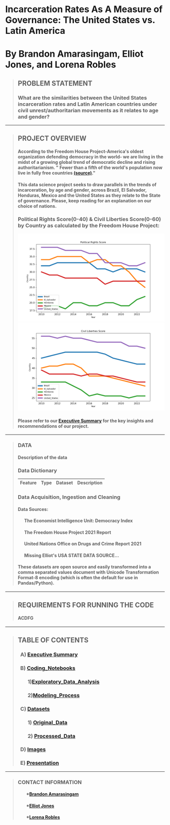 
# **Incarceration Rates As A Measure of Governance: The United States vs. Latin America**
# **By Brandon Amarasingam, Elliot Jones, and Lorena Robles**

> ## PROBLEM STATEMENT
> ### What are the similarities between the United States incarceration rates and Latin American countries under civil unrest/authoritarian movements as it relates to  age and gender? 
---
> ## PROJECT OVERVIEW
>
> ####  According to the **Freedom House Project**-America's oldest organization defending democracy in the world- we are living in the midst of a growing global trend of democratic decline and rising authoritarianism. " Fewer than a fifth of the world's population now live in fully free countries [(source)]((https://www.google.com/search?channel=ftr&client=firefox-b-1-d&q=what+is+the+freedom+house+project%3F&dlnr=1&sei=qlwfZYGKNfHm0PEPrOKA2A4))."
>
> #### This data science project seeks to draw parallels in the trends of incarceration, by age and gender, across Brazil, El Salvador, Honduras, Mexico and the United States as they relate to the State of governance. Please, keep reading for an explanation on our choice of nations.  
>
> ### Political Rights Score(0-40) & Civil Liberties Score(0-60) by Country as calculated by the Freedom House Project: 
>![PR](Images/Political_Rights.png)
>![CL](Images/Civil_Liberties.png)  
>
> #### Please refer to our [Executive Summary](Executive_Summary.md) for the key insights and recommendations of our project. 
---
> ### DATA
> #### Description of the data 
> ### Data Dictionary
> |Feature|Type|Dataset|Description|
> |---|---|---|---|
>
>
> ### Data Acquisition, Ingestion and Cleaning   
> #### Data Sources:
> #### &nbsp;&nbsp;&nbsp;&nbsp;&nbsp;&nbsp;The Economist Intelligence Unit: Democracy Index
> #### &nbsp;&nbsp;&nbsp;&nbsp;&nbsp;&nbsp;The Freedom House Project 2021 Report
> #### &nbsp;&nbsp;&nbsp;&nbsp;&nbsp;&nbsp;United Nations Office on Drugs and Crime Report 2021
> #### &nbsp;&nbsp;&nbsp;&nbsp;&nbsp;&nbsp;Missing Elliot's USA STATE DATA SOURCE... 
> #### These datasets are open source and easily transformed into a comma separated values document with Unicode Transformation Format-8 encoding (which is often the default for use in Pandas/Python).
---
> ## REQUIREMENTS FOR RUNNING THE CODE
> #### ACDFG
>
---
> ## TABLE OF CONTENTS
> ### &nbsp;&nbsp;A) [Executive Summary](Executive_Summary.md)
> ### &nbsp;&nbsp;B) [Coding_Notebooks](Coding_Notebooks)
>   
> ### &nbsp;&nbsp;&nbsp;&nbsp;&nbsp;&nbsp;&nbsp;&nbsp;1)[Exploratory_Data_Analysis](Coding_Notebooks/Exploratory_Data_Analysis)   
> ### &nbsp;&nbsp;&nbsp;&nbsp;&nbsp;&nbsp;&nbsp;&nbsp;2)[Modeling_Process](Coding_Notebooks/Modeling_Process)
> ### &nbsp;&nbsp;C) [Datasets](Datasets)
>    
> ### &nbsp;&nbsp;&nbsp;&nbsp;&nbsp;&nbsp;&nbsp;&nbsp;1) [Original_Data](Datasets/Original_Data)
> ### &nbsp;&nbsp;&nbsp;&nbsp;&nbsp;&nbsp;&nbsp;&nbsp;2) [Processed_Data](Datasets/Processed_Data)
> ### &nbsp;&nbsp;D) [Images](Images)
> ### &nbsp;&nbsp;E) [Presentation](Presentation)
---
> ### CONTACT INFORMATION
> #### &nbsp;&nbsp;&nbsp;&nbsp;&nbsp;&nbsp;&nbsp;&nbsp;*[Brandon Amarasingam](https://www.linkedin.com/in/brandonamarasingam/)
> #### &nbsp;&nbsp;&nbsp;&nbsp;&nbsp;&nbsp;&nbsp;&nbsp;*[Elliot Jones](https://www.linkedin.com/in/elliott-jones-w/)
> #### &nbsp;&nbsp;&nbsp;&nbsp;&nbsp;&nbsp;&nbsp;&nbsp;*[Lorena Robles](https://www.linkedin.com/in/lroblesm/)